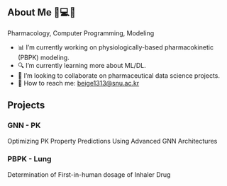 ## About Me 💊💻🌟
Pharmacology, Computer Programming, Modeling

- 📊 I’m currently working on physiologically-based pharmacokinetic (PBPK) modeling.
- 🔍 I’m currently learning more about ML/DL.
- 🤝 I’m looking to collaborate on pharmaceutical data science projects.
- 📧 How to reach me: beige1313@snu.ac.kr

## Projects
### GNN - PK
Optimizing PK Property Predictions Using Advanced GNN Architectures

### PBPK - Lung
Determination of First-in-human dosage of Inhaler Drug


